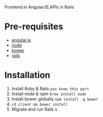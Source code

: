Frontend in AngularJS,APIs in Rails


# Pre-requisites

- [angular.js](https://angularjs.org/)
- [node](https://nodejs.org)
- [bower](http://bower.io/)
- [rails](https://rubyonrails.org)

# Installation

1. Install Ruby & Rails `you know this part`
2. Install node & npm `brew install node`
3. Install bower globally `npm install -g bower`
4. `cd client && bower install`
5. Migrate and run Rails s
